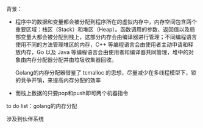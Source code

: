 背景：

- 程序中的数据和变量都会被分配到程序所在的虚拟内存中，内存空间包含两个重要区域：栈区（Stack）和堆区（Heap）。函数调用的参数、返回值以及局部变量大都会被分配到栈上，这部分内存会由编译器进行管理；不同编程语言使用不同的方法管理堆区的内存，C++ 等编程语言会由使用者主动申请和释放内存，Go 以及 Java 等编程语言会由使用者和编译器共同管理，堆中的对象由内存分配器分配并由垃圾收集器回收。

  Golang的内存分配器借鉴了 tcmalloc 的思想，尽量减少在多线程模型下，锁的竞争开销，来提高内存分配的效率

- 而栈上数据的只要pop和push即可两个机器指令



to do list：golang的内存分配

涉及到伙伴系统